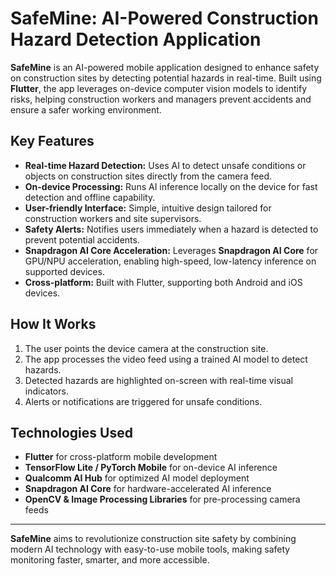 # SafeMine: AI-Powered Construction Hazard Detection Application

**SafeMine** is an AI-powered mobile application designed to enhance safety on construction sites by detecting potential hazards in real-time. Built using **Flutter**, the app leverages on-device computer vision models to identify risks, helping construction workers and managers prevent accidents and ensure a safer working environment.  

## Key Features

- **Real-time Hazard Detection:** Uses AI to detect unsafe conditions or objects on construction sites directly from the camera feed.  
- **On-device Processing:** Runs AI inference locally on the device for fast detection and offline capability.  
- **User-friendly Interface:** Simple, intuitive design tailored for construction workers and site supervisors.  
- **Safety Alerts:** Notifies users immediately when a hazard is detected to prevent potential accidents.
- **Snapdragon AI Core Acceleration:** Leverages **Snapdragon AI Core** for GPU/NPU acceleration, enabling high-speed, low-latency inference on supported devices.
- **Cross-platform:** Built with Flutter, supporting both Android and iOS devices.  

## How It Works

1. The user points the device camera at the construction site.  
2. The app processes the video feed using a trained AI model to detect hazards.  
3. Detected hazards are highlighted on-screen with real-time visual indicators.  
4. Alerts or notifications are triggered for unsafe conditions.  

## Technologies Used

- **Flutter** for cross-platform mobile development  
- **TensorFlow Lite / PyTorch Mobile** for on-device AI inference
- **Qualcomm AI Hub** for optimized AI model deployment  
- **Snapdragon AI Core** for hardware-accelerated AI inference 
- **OpenCV & Image Processing Libraries** for pre-processing camera feeds

---

**SafeMine** aims to revolutionize construction site safety by combining modern AI technology with easy-to-use mobile tools, making safety monitoring faster, smarter, and more accessible.
